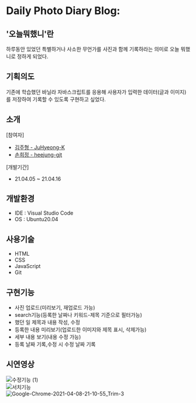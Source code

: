 # Daily Photo Diary Blog:

## '오늘뭐했니'란
하루동안 있었던 특별하거나 사소한 무언가를 사진과 함께 기록하라는 의미로 오늘 뭐했니로 정하게 되었다.

## 기획의도
기존에 학습했던 바닐라 자바스크립트를 응용해 사용자가 입력한 데이터(글과 이미지)를 저장하여 기록할 수 있도록 구현하고 싶었다. 

## 소개   

[참여자]    
- [김주형 - JuHyeong-K](https://github.com/JuHyeong-K)
- [손희정 - heejung-gjt](https://github.com/heejung-gjt)
 
[개발기간]    
- 21.04.05 ~ 21.04.16

## 개발환경
- IDE : Visual Studio Code   
- OS : Ubuntu20.04   

## 사용기술
- HTML   
- CSS     
- JavaScript    
- Git  

## 구현기능
- 사진 업로드(미리보기, 재업로드 가능)         
- search기능(등록한 날짜나 키워드-제목 기준으로 필터가능)    
- 했던 일 제목과 내용 작성, 수정         
- 등록한 내용 미리보기(업로드한 이미지와 제목 표시, 삭제가능)
- 세부 내용 보기(내용 수정 가능)    
- 등록 날짜 기록,수정 시 수정 날짜 기록            




## 시연영상
![수정기능 (1)](https://user-images.githubusercontent.com/64240637/114993458-cfb70480-9ed6-11eb-8369-fe26525bd70c.gif)
<br>
![서치기능](https://user-images.githubusercontent.com/64240637/114993439-c9c12380-9ed6-11eb-992b-229bdee7e200.gif)
<br>
![Google-Chrome-2021-04-08-21-10-55_Trim-_3_](https://user-images.githubusercontent.com/64240637/114994261-8fa45180-9ed7-11eb-979a-9713e94c0e16.gif)

